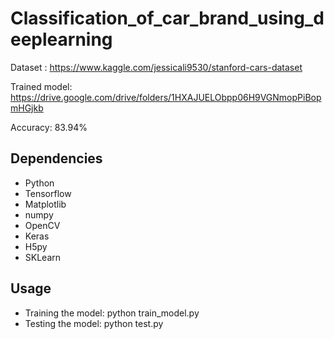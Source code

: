 # Classification_of_car_brand_using_deeplearning

Dataset : https://www.kaggle.com/jessicali9530/stanford-cars-dataset

Trained model: https://drive.google.com/drive/folders/1HXAJUELObpp06H9VGNmopPiBopmHGjkb

Accuracy: 83.94%

## Dependencies
* Python 
* Tensorflow
* Matplotlib
* numpy
* OpenCV
* Keras
* H5py
* SKLearn


## Usage
* Training the model: python train_model.py
* Testing the model: python test.py

